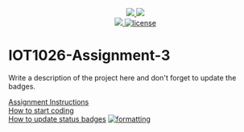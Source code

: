 <p align="center">
	<a href="https://github.com/parikhsakshi/IOT1026-Assignment-3/actions/workflows/ci.yml">
    <img src="https://github.com/parikhsakshi/IOT1026-Assignment-3/actions/workflows/ci.yml/badge.svg"/>
    </a>
	<a href="https://github.com/parikhsakshi/IOT1026-Assignment-3/actions/workflows/formatting.yml">
    <img src="https://github.com/parikhsakshi/IOT1026-Assignment-3/actions/workflows/formatting.yml/badge.svg"/>
	<br/>
    <a href="https://codecov.io/gh/parikhsakshi/IOT1026-Assignment-3" > 
    <img src="https://codecov.io/gh/parikhsakshi/IOT1026-Assignment-3/branch/main/graph/badge.svg?token=JS0857X5JD"/> 
	<img title="MIT License" alt="license" src="https://img.shields.io/badge/license-MIT-informational?style=flat-square">	
    </a>
</p>

# IOT1026-Assignment-3
Write a description of the project here and don't forget to update the badges.  

[Assignment Instructions](docs/instructions.md)  
[How to start coding](docs/how-to-use.md)  
[How to update status badges](docs/how-to-update-badges.md)
[![formatting](https://github.com/parikhsakshi/IOT1026-Assignment-3/actions/workflows/formatting.yml/badge.svg)](https://github.com/parikhsakshi/IOT1026-Assignment-3/actions/workflows/formatting.yml)
